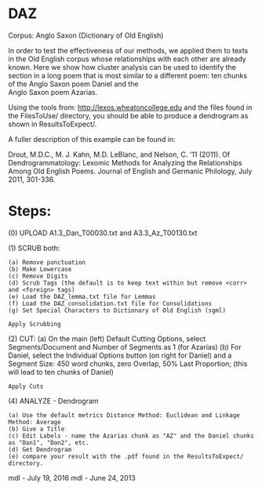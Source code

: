 # DAZ

Corpus:  Anglo Saxon (Dictionary of Old English)

In order to test the effectiveness of our methods, we applied them to
texts in the Old English corpus whose relationships with each other are
already known. Here we show how cluster analysis can be used to identify the
section in a long poem that is most similar to a different poem:
ten chunks of the Anglo Saxon poem Daniel and the  
Anglo Saxon poem Azarias.  

Using the tools from:   http://lexos.wheatoncollege.edu
and the files found in the FilesToUse/ directory, you should
be able to produce a dendrogram as shown in ResultsToExpect/.

A fuller description of this example can be found in:

Drout, M.D.C., M. J. Kahn, M.D. LeBlanc, and Nelson, C. '11 (2011). 
Of Dendrogrammatology: Lexomic Methods for Analyzing the Relationships 
Among Old English Poems. Journal of English and Germanic Philology, 
July 2011, 301-336.

Steps:
=====================================================================
(0) UPLOAD A1.3_Dan_T00030.txt and A3.3_Az_T00130.txt

(1) SCRUB both:

	(a) Remove punctuation
	(b) Make Lowercase
	(c) Remove Digits
	(d) Scrub Tags (the default is to keep text within but remove <corr> and <foreign> tags)
	(e) Load the DAZ_lemma.txt file for Lemmas
	(f) Load the DAZ_consolidation.txt file for Consolidations
	(g) Set Special Characters to Dictionary of Old English (sgml)

    Apply Scrubbing
(2) CUT:
    (a) On the main (left) Default Cutting Options, select Segments/Document and Number of
    Segments as 1 (for Azarias)
    (b) For Daniel, select the Individual Options button (on right for Daniel) and a Segment Size: 450 word chunks, 
    zero Overlap, 50% Last Proportion;
    (this will lead to ten chunks of Daniel)

	Apply Cuts
(4) ANALYZE - Dendrogram

	(a) Use the default metrics Distance Method: Euclidean and Linkage Method: Average
	(b) Give a Title
	(c) Edit Labels - name the Azarias chunk as "AZ" and the Daniel chunks as "Dan1", "Dan2", etc.
	(d) Get Dendrogram
	(e) compare your result with the .pdf found in the ResultsToExpect/ directory.

mdl - July 19, 2016
mdl - June 24, 2013



